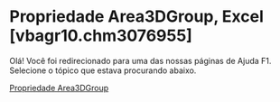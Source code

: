 
# Propriedade Area3DGroup, Excel [vbagr10.chm3076955]

Olá! Você foi redirecionado para uma das nossas páginas de Ajuda F1. Selecione o tópico que estava procurando abaixo.

[Propriedade Area3DGroup](http://msdn.microsoft.com/library/4274ca69-7a9d-76d9-7a57-814b6246d94f%28Office.15%29.aspx)
